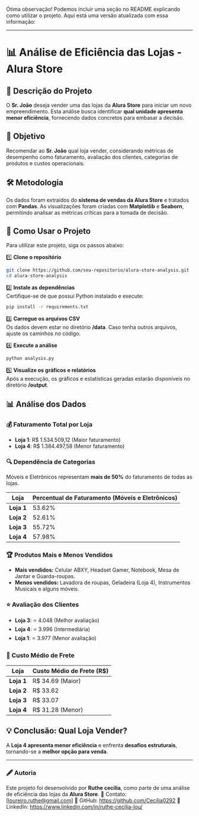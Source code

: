 Ótima observação! Podemos incluir uma seção no README explicando como utilizar o projeto. Aqui está uma versão atualizada com essa informação:

---

# 📊 Análise de Eficiência das Lojas - Alura Store

## 📌 Descrição do Projeto
O **Sr. João** deseja vender uma das lojas da **Alura Store** para iniciar um novo empreendimento. Esta análise busca identificar **qual unidade apresenta menor eficiência**, fornecendo dados concretos para embasar a decisão.

## 🎯 Objetivo
Recomendar ao **Sr. João** qual loja vender, considerando métricas de desempenho como faturamento, avaliação dos clientes, categorias de produtos e custos operacionais.

## 🛠 Metodologia
Os dados foram extraídos do **sistema de vendas da Alura Store** e tratados com **Pandas**. As visualizações foram criadas com **Matplotlib** e **Seaborn**, permitindo analisar as métricas críticas para a tomada de decisão.

## 🚀 Como Usar o Projeto
Para utilizar este projeto, siga os passos abaixo:

1️⃣ **Clone o repositório**  
```bash
git clone https://github.com/seu-repositorio/alura-store-analysis.git
cd alura-store-analysis
```

2️⃣ **Instale as dependências**  
Certifique-se de que possui Python instalado e execute:  
```bash
pip install -r requirements.txt
```

3️⃣ **Carregue os arquivos CSV**  
Os dados devem estar no diretório **/data**. Caso tenha outros arquivos, ajuste os caminhos no código.

4️⃣ **Execute a análise**  
```bash
python analysis.py
```

5️⃣ **Visualize os gráficos e relatórios**  
Após a execução, os gráficos e estatísticas geradas estarão disponíveis no diretório **/output**.

## 📊 Análise dos Dados
### 💰 Faturamento Total por Loja
- **Loja 1**: R$ 1.534.509,12 (Maior faturamento)
- **Loja 4**: R$ 1.384.497,58 (Menor faturamento)

### 🔍 Dependência de Categorias
Móveis e Eletrônicos representam **mais de 50%** do faturamento de todas as lojas.

| Loja  | Percentual de Faturamento (Móveis e Eletrônicos) |
|-------|--------------------------------|
| **Loja 1** | 53.62% |
| **Loja 2** | 52.61% |
| **Loja 3** | 55.72% |
| **Loja 4** | 57.98% |

### 🏆 Produtos Mais e Menos Vendidos
- **Mais vendidos:** Celular ABXY, Headset Gamer, Notebook, Mesa de Jantar e Guarda-roupas.
- **Menos vendidos:** Lavadora de roupas, Geladeira (Loja 4), Instrumentos Musicais e alguns móveis.

### ⭐ Avaliação dos Clientes
- **Loja 3**: ⭐ 4.048 (Melhor avaliação)
- **Loja 4**: ⭐ 3.996 (Intermediária)
- **Loja 1**: ⭐ 3.977 (Menor avaliação)

### 🚚 Custo Médio de Frete
| Loja  | Custo Médio de Frete (R$) |
|-------|------------------|
| **Loja 1** | R$ 34.69 (Maior) |
| **Loja 2** | R$ 33.62 |
| **Loja 3** | R$ 33.07 |
| **Loja 4** | R$ 31.28 (Menor) |

## 💡 Conclusão: Qual Loja Vender?
A **Loja 4 apresenta menor eficiência** e enfrenta **desafios estruturais**, tornando-se a **melhor opção para venda**.

---

### 🖋 Autoria
Este projeto foi desenvolvido por **Ruthe cecilia**, como parte de uma análise de eficiência das lojas da **Alura Store**.
📧 Contato: [loureiro.ruthe@gmail.com]
🔗 GitHub: https://github.com/Cecilia0292
🔗 LinkedIn: https://www.linkedin.com/in/ruthe-cecilia-lou/








